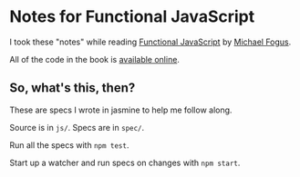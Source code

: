 # Notes for Functional JavaScript

I took these "notes" while reading
[Functional JavaScript][fun-js-site] by [Michael Fogus][fogus-site].

All of the code in the book is [available online][fun-js-code].

## So, what's this, then?

These are specs I wrote in jasmine to help me follow along.

Source is in `js/`. Specs are in `spec/`.

Run all the specs with `npm test`.

Start up a watcher and run specs on changes with `npm start`.

[fun-js-site]: http://functionaljavascript.com/
[fogus-site]: http://fogus.me/
[fun-js-code]: https://github.com/funjs/book-source
